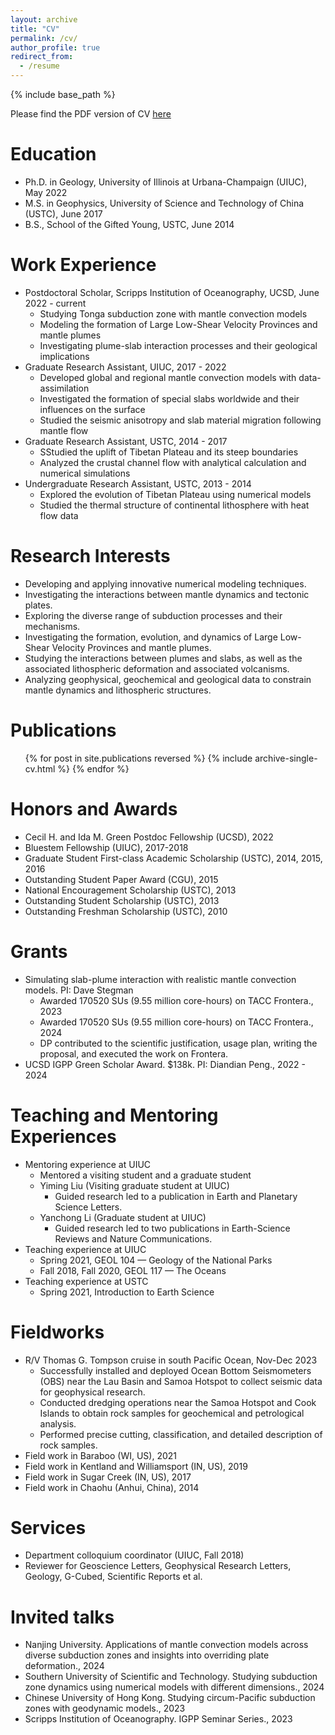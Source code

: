 ```yaml
---
layout: archive
title: "CV"
permalink: /cv/
author_profile: true
redirect_from:
  - /resume
---
```


{% include base_path %}

Please find the PDF version of CV [here](http://diandianpeng.github.io/files/CV.pdf)

Education
======
* Ph.D. in Geology, University of Illinois at Urbana-Champaign (UIUC), May 2022
* M.S. in Geophysics, University of Science and Technology of China (USTC), June 2017
* B.S., School of the Gifted Young, USTC, June 2014

Work Experience
======
* Postdoctoral Scholar, Scripps Institution of Oceanography, UCSD, June 2022 - current
  * Studying Tonga subduction zone with mantle convection models
  * Modeling the formation of Large Low-Shear Velocity Provinces and mantle plumes
  * Investigating plume-slab interaction processes and their geological implications
* Graduate Research Assistant, UIUC, 2017 - 2022
  * Developed global and regional mantle convection models with data-assimilation
  * Investigated the formation of special slabs worldwide and their influences on the surface
  * Studied the seismic anisotropy and slab material migration following mantle flow
* Graduate Research Assistant, USTC, 2014 - 2017
  * SStudied the uplift of Tibetan Plateau and its steep boundaries
  * Analyzed the crustal channel flow with analytical calculation and numerical simulations
* Undergraduate Research Assistant, USTC, 2013 - 2014
  * Explored the evolution of Tibetan Plateau using numerical models
  * Studied the thermal structure of continental lithosphere with heat flow data

Research Interests
======
* Developing and applying innovative numerical modeling techniques.
* Investigating the interactions between mantle dynamics and tectonic plates.
* Exploring the diverse range of subduction processes and their mechanisms.
* Investigating the formation, evolution, and dynamics of Large Low-Shear Velocity Provinces and mantle plumes.
* Studying the interactions between plumes and slabs, as well as the associated lithospheric deformation and associated volcanisms.
* Analyzing geophysical, geochemical and geological data to constrain mantle dynamics and lithospheric structures.

Publications
======
  <ul>{% for post in site.publications reversed %}
    {% include archive-single-cv.html %}
  {% endfor %}</ul>

Honors and Awards
======
* Cecil H. and Ida M. Green Postdoc Fellowship (UCSD), 2022
* Bluestem Fellowship (UIUC), 2017-2018
* Graduate Student First-class Academic Scholarship (USTC), 2014, 2015, 2016
* Outstanding Student Paper Award (CGU), 2015
* National Encouragement Scholarship (USTC), 2013
* Outstanding Student Scholarship (USTC), 2013
* Outstanding Freshman Scholarship (USTC), 2010

Grants
======
* Simulating slab-plume interaction with realistic mantle convection models. PI: Dave Stegman
  * Awarded 170520 SUs (9.55 million core-hours) on TACC Frontera., 2023
  * Awarded 170520 SUs (9.55 million core-hours) on TACC Frontera., 2024
  * DP contributed to the scientific justification, usage plan, writing the proposal, and executed the work on Frontera.
* UCSD IGPP Green Scholar Award. $138k. PI: Diandian Peng., 2022 - 2024

Teaching and Mentoring Experiences
======
* Mentoring experience at UIUC
  * Mentored a visiting student and a graduate student
  * Yiming Liu (Visiting graduate student at UIUC)
    * Guided research led to a publication in Earth and Planetary Science Letters.
  * Yanchong Li (Graduate student at UIUC)
    * Guided research led to two publications in Earth-Science Reviews and Nature Communications.
* Teaching experience at UIUC
  * Spring 2021, GEOL 104 — Geology of the National Parks
  * Fall 2018, Fall 2020, GEOL 117 — The Oceans
* Teaching experience at USTC
  * Spring 2021, Introduction to Earth Science

Fieldworks
======
* R/V Thomas G. Tompson cruise in south Pacific Ocean, Nov-Dec 2023
  * Successfully installed and deployed Ocean Bottom Seismometers (OBS) near the Lau Basin and Samoa Hotspot to collect seismic data for geophysical research.
  * Conducted dredging operations near the Samoa Hotspot and Cook Islands to obtain rock samples for geochemical and petrological analysis.
  * Performed precise cutting, classification, and detailed description of rock samples.
* Field work in Baraboo (WI, US), 2021
* Field work in Kentland and Williamsport (IN, US), 2019
* Field work in Sugar Creek (IN, US), 2017
* Field work in Chaohu (Anhui, China), 2014

Services
======
*  Department colloquium coordinator (UIUC, Fall 2018)
*  Reviewer for Geoscience Letters, Geophysical Research Letters, Geology, G-Cubed, Scientific Reports et al.

Invited talks
======
* Nanjing University. Applications of mantle convection models across diverse subduction zones and insights into overriding plate deformation., 2024
* Southern University of Scientific and Technology. Studying subduction zone dynamics using numerical models with different dimensions., 2024
* Chinese University of Hong Kong. Studying circum-Pacific subduction zones with geodynamic models., 2023
* Scripps Institution of Oceanography. IGPP Seminar Series., 2023
